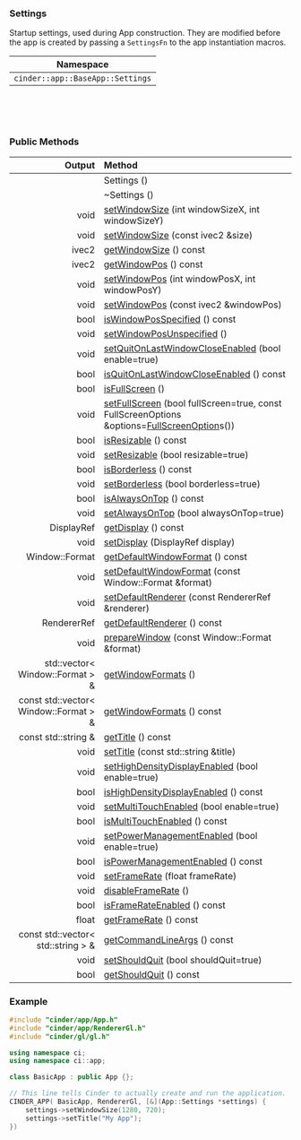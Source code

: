 ### Settings

Startup settings, used during App construction. They are modified before the app is created by passing a `SettingsFn` to the app instantiation macros.

| Namespace |
|------------
| `cinder::app::BaseApp::Settings`

<br>
<br>
<br>

### Public Methods

| Output        | Method                                                      |
|--------------:|:------------------------------------------------------------|
|        | Settings ()
|        | ~Settings ()
| void   | [setWindowSize](cinder__app__AppBase__Settings.setWindowSize.md) (int windowSizeX, int windowSizeY)
| void   | [setWindowSize](cinder__app__AppBase__Settings.setWindowSize.md) (const ivec2 &size)
| ivec2  | [getWindowSize](cinder__app__AppBase__Settings.getWindowSize.md) () const
| ivec2  | [getWindowPos](cinder__app__AppBase__Settings.getWindowPos.md) () const
| void   | [setWindowPos](cinder__app__AppBase__Settings.setWindowPos.md) (int windowPosX, int windowPosY)
| void   | [setWindowPos](cinder__app__AppBase__Settings.setWindowPos.md) (const ivec2 &windowPos)
| bool   | [isWindowPosSpecified](cinder__app__AppBase__Settings.isWindowPosSpecified.md) () const
| void   | [setWindowPosUnspecified](cinder__app__AppBase__Settings.setWindowPosUnspecified.md) ()
| void   | [setQuitOnLastWindowCloseEnabled](cinder__app__AppBase__Settings.setQuitOnLastWindowCloseEnabled.md) (bool enable=true)
| bool   | [isQuitOnLastWindowCloseEnabled](cinder__app__AppBase__Settings.isQuitOnLastWindowCloseEnabled.md) () const
| bool   | [isFullScreen](cinder__app__AppBase__Settings.isFullScreen.md) ()
| void   | [setFullScreen](cinder__app__AppBase__Settings.setFullScreen.md) (bool fullScreen=true, const FullScreenOptions &options=[FullScreenOption](cinder__app__AppBase__Settings.FullScreenOption.md)s())
| bool   | [isResizable](cinder__app__AppBase__Settings.isResizable.md) () const
| void   | [setResizable](cinder__app__AppBase__Settings.setResizable.md) (bool resizable=true)
| bool   | [isBorderless](cinder__app__AppBase__Settings.isBorderless.md) () const
| void   | [setBorderless](cinder__app__AppBase__Settings.setBorderless.md) (bool borderless=true)
| bool   | [isAlwaysOnTop](cinder__app__AppBase__Settings.isAlwaysOnTop.md) () const
| void   | [setAlwaysOnTop](cinder__app__AppBase__Settings.setAlwaysOnTop.md) (bool alwaysOnTop=true)
| DisplayRef   | [getDisplay](cinder__app__AppBase__Settings.getDisplay.md) () const
| void   | [setDisplay](cinder__app__AppBase__Settings.setDisplay.md) (DisplayRef display)
| Window::Format   | [getDefaultWindowFormat](cinder__app__AppBase__Settings.getDefaultWindowFormat.md) () const
| void   | [setDefaultWindowFormat](cinder__app__AppBase__Settings.setDefaultWindowFormat.md) (const Window::Format &format)
| void   | [setDefaultRenderer](cinder__app__AppBase__Settings.setDefaultRenderer.md) (const RendererRef &renderer)
| RendererRef   | [getDefaultRenderer](cinder__app__AppBase__Settings.getDefaultRenderer.md) () const
| void | [prepareWindow](cinder__app__AppBase__Settings.prepareWindow.md) (const Window::Format &format)
| std::vector< Window::Format > & | [getWindowFormats](cinder__app__AppBase__Settings.getWindowFormats.md) ()
| const std::vector< Window::Format > & | [getWindowFormats](cinder__app__AppBase__Settings.getWindowFormats.md) () const
| const std::string &   | [getTitle](cinder__app__AppBase__Settings.getTitle.md) () const
| void   | [setTitle](cinder__app__AppBase__Settings.setTitle.md) (const std::string &title)
| void   | [setHighDensityDisplayEnabled](cinder__app__AppBase__Settings.setHighDensityDisplayEnabled.md) (bool enable=true)
| bool   | [isHighDensityDisplayEnabled](cinder__app__AppBase__Settings.isHighDensityDisplayEnabled.md) () const
| void   | [setMultiTouchEnabled](cinder__app__AppBase__Settings.setMultiTouchEnabled.md) (bool enable=true)
| bool   | [isMultiTouchEnabled](cinder__app__AppBase__Settings.isMultiTouchEnabled.md) () const
| void   | [setPowerManagementEnabled](cinder__app__AppBase__Settings.setPowerManagementEnabled.md) (bool enable=true)
| bool   | [isPowerManagementEnabled](cinder__app__AppBase__Settings.isPowerManagementEnabled.md) () const
| void   | [setFrameRate](cinder__app__AppBase__Settings.setFrameRate.md) (float frameRate)
| void   | [disableFrameRate](cinder__app__AppBase__Settings.disableFrameRate.md) ()
| bool   | [isFrameRateEnabled](cinder__app__AppBase__Settings.isFrameRateEnabled.md) () const
| float   | [getFrameRate](cinder__app__AppBase__Settings.getFrameRate.md) () const
| const std::vector< std::string > &   | [getCommandLineArgs](cinder__app__AppBase__Settings.getCommandLineArgs.md) () const
| void   | [setShouldQuit](cinder__app__AppBase__Settings.setShouldQuit.md) (bool shouldQuit=true)
| bool   | [getShouldQuit](cinder__app__AppBase__Settings.getShouldQuit.md) () const

### Example

```cpp
#include "cinder/app/App.h"
#include "cinder/app/RendererGl.h"
#include "cinder/gl/gl.h"

using namespace ci;
using namespace ci::app;

class BasicApp : public App {};

// This line tells Cinder to actually create and run the application.
CINDER_APP( BasicApp, RendererGl, [&](App::Settings *settings) {
    settings->setWindowSize(1280, 720);
    settings->setTitle("My App");
})
```
